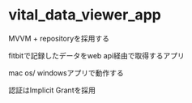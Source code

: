# vital_data_viewer_app

MVVM + repositoryを採用する

fitbitで記録したデータをweb api経由で取得するアプリ

mac os/ windowsアプリで動作する

認証はImplicit Grantを採用